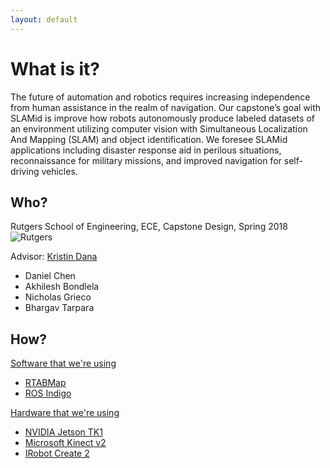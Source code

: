 ```yaml
---
layout: default
---
```



# What is it?
The future of automation and robotics requires increasing independence from human assistance in the realm of navigation. Our capstone’s goal with SLAMid is improve how robots autonomously produce labeled datasets of an environment utilizing computer vision with Simultaneous Localization And Mapping (SLAM) and object identification. We foresee SLAMid applications including disaster response aid in perilous situations, reconnaissance for military missions, and improved navigation for self-driving vehicles.

## Who?
Rutgers School of Engineering, ECE, Capstone Design, Spring 2018
![Rutgers](download.png)

Advisor: [Kristin Dana](http://www.ece.rutgers.edu/~kdana/)

- Daniel Chen
- Akhilesh Bondlela
- Nicholas Grieco
- Bhargav Tarpara


## How?
<u>Software that we're using</u>
- [RTABMap](http://introlab.github.io/rtabmap/)
- [ROS Indigo](http://wiki.ros.org/indigo)

<u>Hardware that we're using</u>
- [NVIDIA Jetson TK1](http://www.nvidia.com/object/jetson-tk1-embedded-dev-kit.html)
- [Microsoft Kinect v2](https://developer.microsoft.com/en-us/windows/kinect)
- [IRobot Create 2](http://www.irobot.com/About-iRobot/STEM/Create-2.aspx)


<!-- [Link to another page](another-page). -->
